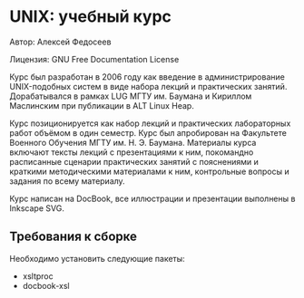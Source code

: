 # UNIX: учебный курс

Автор: Алексей Федосеев

Лицензия: GNU Free Documentation License

Курс был разработан в 2006 году как введение в администрирование UNIX-подобных систем в виде набора лекций и практических занятий. Дорабатывался в рамках LUG МГТУ им. Баумана и Кириллом Маслинским при публикации в ALT Linux Heap.

Курс позиционируется как набор лекций и практических лабораторных работ объёмом в один семестр. Курс был апробирован на Факультете Военного Обучения МГТУ им. Н. Э. Баумана. Материалы курса включают тексты лекций с презентациями к ним, покомандно расписанные сценарии практических занятий с пояснениями и краткими методическими материалами к ним, контрольные вопросы и задания по всему материалу.

Курс написан на DocBook, все иллюстрации и презентации выполнены в Inkscape SVG.

## Требования к сборке

Необходимо установить следующие пакеты:

* xsltproc
* docbook-xsl
